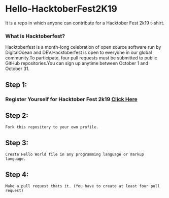 # Hello-HacktoberFest2K19
It is a repo in which anyone can contribute for a Hacktober Fest 2k19 t-shirt.
### What is Hacktoberfest?
Hacktoberfest is a month-long celebration of open source software run by DigitalOcean and DEV.Hacktoberfest is open to everyone in our global community.To participate, four pull requests must be submitted to public GitHub repositories.You can sign up anytime between October 1 and October 31.

## Step 1:
### Register Yourself for Hacktober Fest 2k19 [Click Here](https://hacktoberfest.digitalocean.com)
## Step 2:
    Fork this repository to your own profile.
## Step 3:
    Create Hello World file in any programming language or markup language. 
## Step 4:
    Make a pull request thats it. (You have to create at least four pull request)


